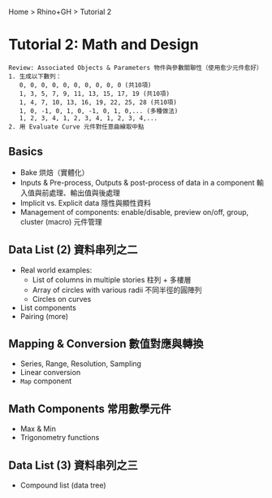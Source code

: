 Home > Rhino+GH > Tutorial 2

# Tutorial 2: Math and Design

```
Review: Associated Objects & Parameters 物件與參數關聯性（使用愈少元件愈好）
1. 生成以下數列：
   0, 0, 0, 0, 0, 0, 0, 0, 0, 0 (共10項)
   1, 3, 5, 7, 9, 11, 13, 15, 17, 19 (共10項)
   1, 4, 7, 10, 13, 16, 19, 22, 25, 28 (共10項)
   1, 0, -1, 0, 1, 0, -1, 0, 1, 0,... (多種做法)
   1, 2, 3, 4, 1, 2, 3, 4, 1, 2, 3, 4,...
2. 用 Evaluate Curve 元件對任意曲線取中點
```

## Basics

* Bake 烘焙（實體化）
* Inputs & Pre-process, Outputs & post-process of data in a component 輸入值與前處理、輸出值與後處理
* Implicit vs. Explicit data 隱性與顯性資料
* Management of components: enable/disable, preview on/off, group, cluster (macro) 元件管理

## Data List (2) 資料串列之二

* Real world examples:
  * List of columns in multiple stories 柱列 + 多樓層
  * Array of circles with various radii 不同半徑的圓陣列
  * Circles on curves
* List components
* Pairing (more)

## Mapping & Conversion 數值對應與轉換

* Series, Range, Resolution, Sampling
* Linear conversion
* `Map` component

## Math Components 常用數學元件

* Max & Min
* Trigonometry functions

## Data List (3) 資料串列之三

* Compound list (data tree)
